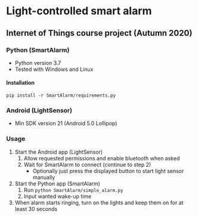 # Light-controlled smart alarm
## Internet of Things course project (Autumn 2020)

### Python (SmartAlarm)
- Python version 3.7
- Tested with Windows and Linux

#### Installation
```
pip install -r SmartAlarm/requirements.py
```

### Android (LightSensor)
- Min SDK version 21 (Android 5.0 Lollipop)

### Usage
1. Start the Android app (LightSensor)
    1. Allow requested permissions and enable bluetooth when asked
    1. Wait for SmartAlarm to connect (continue to step 2)
        * Optionally just press the displayed button to start light sensor manually
1. Start the Python app (SmartAlarm)
    1. Run ```python SmartAlarm/simple_alarm.py```
    1. Input wanted wake-up time
1. When alarm starts ringing, turn on the lights and keep them on for at least 30 seconds
